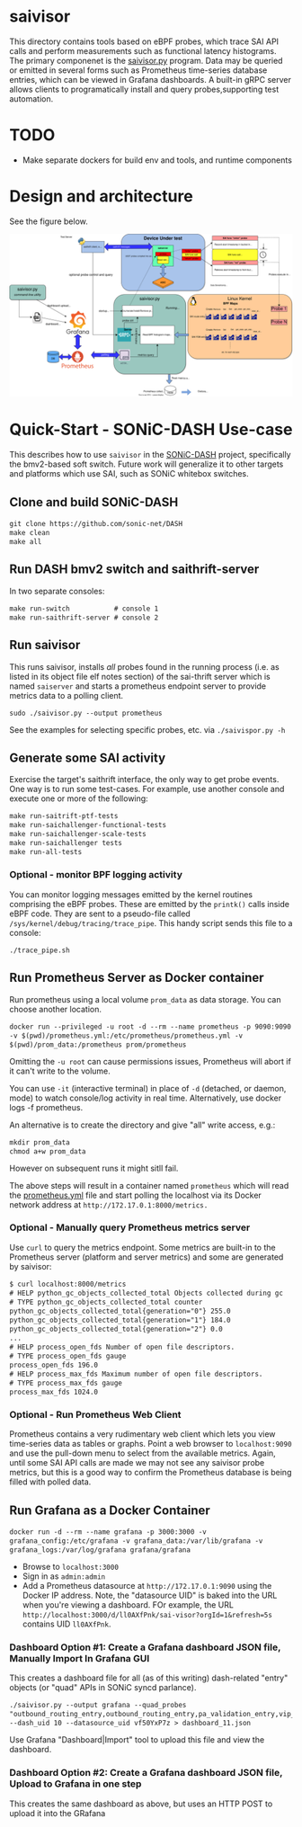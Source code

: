 # saivisor
This directory contains tools based on eBPF probes, which trace SAI API calls and perform measurements such as functional latency histograms. The primary componenet is the [saivisor.py](saivisor.py) program. Data may be queried or emitted in several forms such as Prometheus time-series database entries, which can be viewed in Grafana dashboards. A built-in gRPC server allows clients to programatically install and query probes,supporting test automation. 

# TODO
* Make separate dockers for build env and tools, and runtime components
# Design and architecture
See the figure below.

![saivisor-arch](images/saivisor-arch.svg)
# Quick-Start - SONiC-DASH Use-case
This describes how to use `saivisor` in the [SONiC-DASH](https://github.com/sonic-net/DASH) project, specifically the bmv2-based soft switch. Future work will generalize it to other targets and platforms which use SAI, such as SONiC whitebox switches.

## Clone and build SONiC-DASH
```
git clone https://github.com/sonic-net/DASH
make clean
make all
```
## Run DASH bmv2 switch and saithrift-server
In two separate consoles:
```
make run-switch           # console 1
make run-saithrift-server # console 2
```
## Run saivisor
This runs saivisor, installs *all* probes found in the running process (i.e. as listed in its object file elf notes section) of the sai-thrift server which is named `saiserver` and starts a prometheus endpoint server to provide metrics data to a polling client.
```
sudo ./saivisor.py --output prometheus
```

See the examples for selecting specific probes, etc. via `./saivispor.py -h`
## Generate some SAI activity
Exercise the target's saithrift interface, the only way to get probe events. One way is to run some test-cases. For example, use another console and execute one or more of the following:
```
make run-saitrift-ptf-tests
make run-saichallenger-functional-tests
make run-saichallenger-scale-tests
make run-saichallenger tests
make run-all-tests
```
### Optional - monitor BPF logging activity
You can monitor logging messages emitted by the kernel routines comprising the eBPF probes. These are emitted by the `printk()` calls inside eBPF code. They are sent to a pseudo-file called `/sys/kernel/debug/tracing/trace_pipe`. This handy script sends this file to a console:
```
./trace_pipe.sh
```
## Run Prometheus Server as Docker container
Run prometheus using a local volume `prom_data` as data storage. You can choose another location.
```
docker run --privileged -u root -d --rm --name prometheus -p 9090:9090 -v $(pwd)/prometheus.yml:/etc/prometheus/prometheus.yml -v $(pwd)/prom_data:/prometheus prom/prometheus
```

Omitting the `-u root` can cause permissions issues, Prometheus will abort if it can't write to the volume.

You can use `-it` (interactive terminal) in place of `-d` (detached, or daemon, mode) to watch console/log activity in real time. Alternatively, use docker logs -f prometheus.

An alternative is to create the directory and give "all" write access, e.g.:
```
mkdir prom_data
chmod a+w prom_data
```
However on subsequent runs it might sitll fail.

The above steps will result in a container named `prometheus` which will read the [prometheus.yml](prometheus.yml) file and start polling the localhost via its Docker network address at `http://172.17.0.1:8000/metrics.`

### Optional - Manually query Prometheus metrics server
Use `curl` to query the metrics endpoint. Some metrics are built-in to the Prometheus server (platform and server metrics) and some are generated by saivisor:
```
$ curl localhost:8000/metrics
# HELP python_gc_objects_collected_total Objects collected during gc
# TYPE python_gc_objects_collected_total counter
python_gc_objects_collected_total{generation="0"} 255.0
python_gc_objects_collected_total{generation="1"} 184.0
python_gc_objects_collected_total{generation="2"} 0.0
...
# HELP process_open_fds Number of open file descriptors.
# TYPE process_open_fds gauge
process_open_fds 196.0
# HELP process_max_fds Maximum number of open file descriptors.
# TYPE process_max_fds gauge
process_max_fds 1024.0
```
### Optional - Run Prometheus Web Client
Prometheus contains a very rudimentary web client which lets you view time-series data as tables or graphs. Point a web browser to `localhost:9090` and use the pull-down menu to select from the available metrics. Again, until some SAI API calls are made we may not see any saivisor probe metrics, but this is a good way to confirm the Prometheus database is being filled with polled data.

## Run Grafana as a Docker Container

```
docker run -d --rm --name grafana -p 3000:3000 -v grafana_config:/etc/grafana -v grafana_data:/var/lib/grafana -v grafana_logs:/var/log/grafana grafana/grafana
```

* Browse to `localhost:3000`
* Sign in as `admin:admin`
* Add a Prometheus datasource at `http://172.17.0.1:9090` using the Docker IP address. Note, the "datasource UID" is baked into the URL when you're viewing a dashboard. FOr example, the URL `http://localhost:3000/d/ll0AXfPnk/sai-visor?orgId=1&refresh=5s` contains UID `ll0AXfPnk`.
### Dashboard Option #1: Create a Grafana dashboard JSON file, Manually Import In Grafana GUI
This creates a dashboard file for all (as of this writing) dash-related "entry" objects (or "quad" APIs in SONiC syncd parlance). 
```
./saivisor.py --output grafana --quad_probes "outbound_routing_entry,outbound_routing_entry,pa_validation_entry,vip_entry,pa_validation_entry,eni_ether_address_map_entry,outbound_ca_to_pa_entry,outbound_ca_to_pa_entry,direction_lookup_entry,inbound_routing_entry,eni_ether_address_map_entry"   --dash_uid 10 --datasource_uid vf50YxP7z > dashboard_11.json
```

Use Grafana "Dashboard|Import" tool to upload this file and view the dashboard.
### Dashboard Option #2: Create a Grafana dashboard JSON file, Upload to Grafana in one step
This creates the same dashboard as above, but uses an HTTP POST to upload it into the GRafana
